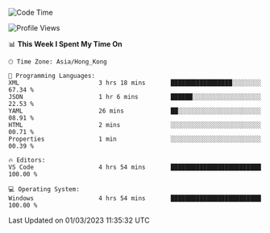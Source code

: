 <!--START_SECTION:waka-->
![Code Time](http://img.shields.io/badge/Code%20Time-36%20hrs%2013%20mins-blue)

![Profile Views](http://img.shields.io/badge/Profile%20Views-5-blue)

📊 **This Week I Spent My Time On** 

```text
🕑︎ Time Zone: Asia/Hong_Kong

💬 Programming Languages: 
XML                      3 hrs 18 mins       █████████████████░░░░░░░░   67.34 % 
JSON                     1 hr 6 mins         ██████░░░░░░░░░░░░░░░░░░░   22.53 % 
YAML                     26 mins             ██░░░░░░░░░░░░░░░░░░░░░░░   08.91 % 
HTML                     2 mins              ░░░░░░░░░░░░░░░░░░░░░░░░░   00.71 % 
Properties               1 min               ░░░░░░░░░░░░░░░░░░░░░░░░░   00.39 % 

🔥 Editors: 
VS Code                  4 hrs 54 mins       █████████████████████████   100.00 % 

💻 Operating System: 
Windows                  4 hrs 54 mins       █████████████████████████   100.00 % 
```


 Last Updated on 01/03/2023 11:35:32 UTC
<!--END_SECTION:waka-->
